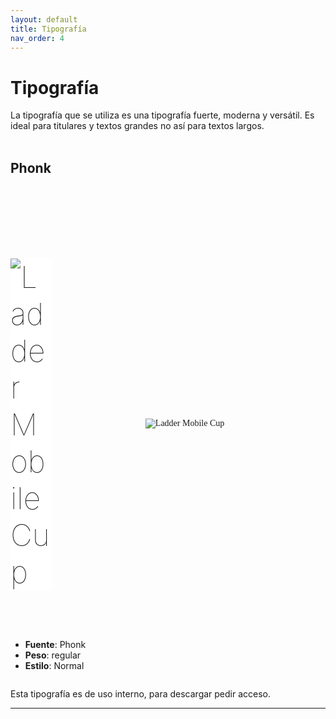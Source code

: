 ```yaml
---
layout: default
title: Tipografía
nav_order: 4
---
```

# Tipografía 

La tipografía que se utiliza es una tipografía fuerte, moderna y versátil. Es ideal para titulares y textos grandes no así para textos largos.
<br><br>

## **Phonk**
<br><br>

<div style="display:flex;flex-direction:row;flex-wrap:wrap;justify-content:space-between;align-items:center">
    <div style="display:flex;flex-direction:row;flex-wrap:wrap;justify-content:space-between;align-items:center">
        <div style="width:13%">
        <h4 style="font-size: 3rem !important;font-weight:100"><img src="../../assets/images/tipografia2.jpg" alt="Ladder Mobile Cup" style=" background: white; "/></h4>
        </div>
        <div style="width:54%;overflow-wrap: anywhere;padding: 1rem;font-family:phonkcontrast">
<img src="../../assets/images/tipografia.jpg" alt="Ladder Mobile Cup" style=" background: white; "/>
        </div>
        <div style="width:33%">
        <ul>
        <li><strong>Fuente</strong>: Phonk</li>
        <li><strong>Peso</strong>: regular</li>
        <li><strong>Estilo</strong>: Normal</li>
        </ul>
        </div>
    </div>
</div>


Esta tipografía es de uso interno, para descargar pedir acceso.

-------------------
<br><br>
